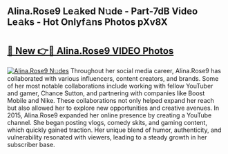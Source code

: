 ## Alina.Rose9 Le𝚊ked N𝚞de - Part-7dB Video Le𝚊ks - Hot Onlyf𝚊ns Photos pXv8X

# <h2><a href="http://ac26007.deff.icu/?id=Alina.Rose9">🔗 New 👉🔴 Alina.Rose9 VIDEO Photos</a></h2>

[![Alina.Rose9 N𝚞des](https://i.imgur.com/rIISA9y.gif)](http://ac26007.deff.icu/?id=Alina.Rose9)
Throughout her social media career, Alina.Rose9 has collaborated with various influencers, content creators, and brands. Some of her most notable collaborations include working with fellow YouTuber and gamer, Chance Sutton, and partnering with companies like Boost Mobile and Nike. These collaborations not only helped expand her reach but also allowed her to explore new opportunities and creative avenues. In 2015, Alina.Rose9 expanded her online presence by creating a YouTube channel. She began posting vlogs, comedy skits, and gaming content, which quickly gained traction. Her unique blend of humor, authenticity, and vulnerability resonated with viewers, leading to a steady growth in her subscriber base.
